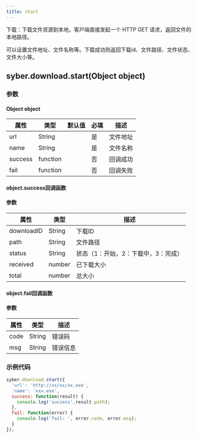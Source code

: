 ```yaml
---
title: start
---
```


下载：下载文件资源到本地，客户端直接发起一个 HTTP GET 请求，返回文件的本地路径。

可以设置文件地址、文件名称等。下载成功则返回下载id、文件路径、文件状态、文件大小等。


## syber.download.start(Object object)
### 参数
#### Object object
| 属性     | 类型   | 默认值  |  必填 | 描述                         |
| ---------- | ------- | -------- | ---------------- | ----------------------------------
| url | String |  | 是 | 文件地址 |
| name | String |  | 是 | 文件名称 |
| success | function |  | 否 | 回调成功 |
| fail | function |  | 否 | 回调失败 |


#### object.success回调函数
#### 参数
| 属性 | 类型  | 描述 |
| -- | -- | -- |
| downloadID | String | 下载ID |
| path | String | 文件路径 |
| status | String | 状态（1：开始，2：下载中，3：完成） |
| received | number | 已下载大小 |
| total | number | 总大小 |


#### object.fail回调函数
#### 参数
| 属性 | 类型  | 描述 |
| -- | -- | -- |
| code | String | 错误码 |
| msg | String  | 错误信息 |


### 示例代码
```javascript
syber.download.start({
  'url': 'http://xx/xx/xx.exe',
  'name': 'xxx.exe',
  success: function(result) {
    console.log('success',result.path);    
  },
  fail: function(error) {
    console.log('fail: ', error.code, error.msg);
  }
});
```

